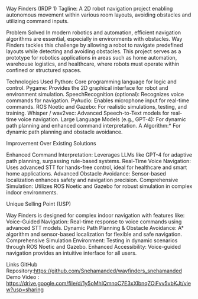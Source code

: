 Way Finders (IRDP 1)
Tagline:
A 2D robot navigation project enabling autonomous movement within various room layouts, avoiding obstacles and utilizing command inputs.

Problem Solved
In modern robotics and automation, efficient navigation algorithms are essential, especially in environments with obstacles. Way Finders tackles this challenge by allowing a robot to navigate predefined layouts while detecting and avoiding obstacles. This project serves as a prototype for robotics applications in areas such as home automation, warehouse logistics, and healthcare, where robots must operate within confined or structured spaces.

Technologies Used
Python: Core programming language for logic and control.
Pygame: Provides the 2D graphical interface for robot and environment simulation.
SpeechRecognition (optional): Recognizes voice commands for navigation.
PyAudio: Enables microphone input for real-time commands.
ROS Noetic and Gazebo: For realistic simulations, testing, and training.
Whisper / wav2vec: Advanced Speech-to-Text models for real-time voice navigation.
Large Language Models (e.g., GPT-4): For dynamic path planning and enhanced command interpretation.
A Algorithm:* For dynamic path planning and obstacle avoidance.

Improvement Over Existing Solutions

Enhanced Command Interpretation: Leverages LLMs like GPT-4 for adaptive path planning, surpassing rule-based systems.
Real-Time Voice Navigation: Uses advanced STT for hands-free control, ideal for healthcare and smart home applications.
Advanced Obstacle Avoidance: Sensor-based localization enhances safety and navigation precision.
Comprehensive Simulation: Utilizes ROS Noetic and Gazebo for robust simulation in complex indoor environments.

Unique Selling Point (USP)

Way Finders is designed for complex indoor navigation with features like:
Voice-Guided Navigation: Real-time response to voice commands using advanced STT models.
Dynamic Path Planning & Obstacle Avoidance: A* algorithm and sensor-based localization for flexible and safe navigation.
Comprehensive Simulation Environment: Testing in dynamic scenarios through ROS Noetic and Gazebo.
Enhanced Accessibility: Voice-guided navigation provides an intuitive interface for all users.

Links
GitHub Repository:https://github.com/Snehamanded/wayfinders_snehamanded
Demo Video : https://drive.google.com/file/d/1y5oMhIQmnoC7E3xXlbnqZOiFvv5vbKJt/view?usp=sharing
